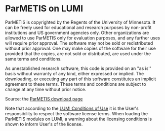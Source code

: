 # ParMETIS on LUMI

ParMETIS is copyrighted by the Regents of the University of Minnesota. It can 
be freely used for educational and research purposes by non-profit institutions 
and US government agencies only. Other organizations are allowed to use 
ParMETIS only for evaluation purposes, and any further uses will require prior 
approval. The software may not be sold or redistributed without prior approval. 
One may make copies of the software for their use provided that the copies, are 
not sold or distributed, are used under the same terms and conditions.

As unestablished research software, this code is provided on an "as is'' basis 
without warranty of any kind, either expressed or implied. The downloading, or 
executing any part of this software constitutes an implicit agreement to these 
terms. These terms and conditions are subject to change at any time without 
prior notice.

Source: the [ParMETIS download page](http://glaros.dtc.umn.edu/gkhome/metis/parmetis/download)

Note that according to the [LUMI Conditions of Use](https://www.lumi-supercomputer.eu/lumi-general-terms-of-use_1-0/)
it is the User's responsibility to respect the software license terms. When loading the ParMETIS modules
on LUMI, a warning about the licensing conditions is shown to inform User's of the license.
